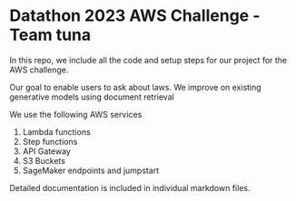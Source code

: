 # Datathon 2023 AWS Challenge - Team tuna
In this repo, we include all the code and setup steps for our project for the AWS challenge.

Our goal to enable users to ask about laws. We improve on existing generative models using document retrieval

We use the following AWS services
1. Lambda functions
2. Step functions
3. API Gateway
4. S3 Buckets
5. SageMaker endpoints and jumpstart

Detailed documentation is included in individual markdown files.